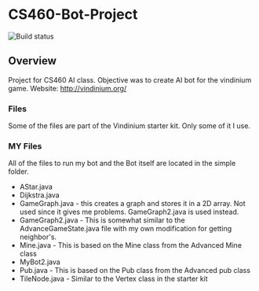 # CS460-Bot-Project

![Build status](https://travis-ci.org/bstempi/vindinium-client.svg)

## Overview
Project for CS460 AI class. Objective was to create AI bot for the vindinium game.
Website: http://vindinium.org/


### Files
Some of the files are part of the Vindinium starter kit. Only some of it I use.

### MY Files
All of the files to run my bot and the Bot itself are located in the simple folder. 
* AStar.java 
* Dijkstra.java 
* GameGraph.java - this creates a graph and stores it in a 2D array. Not used since it gives me problems. GameGraph2.java is used instead.
* GameGraph2.java - This is somewhat similar to the AdvanceGameState.java file with my own modification for getting neighbor's.
* Mine.java - This is based on the Mine class from the Advanced Mine class 
* MyBot2.java 
* Pub.java - This is based on the Pub class from the Advanced pub class 
* TileNode.java - Similar to the Vertex class in the starter kit
